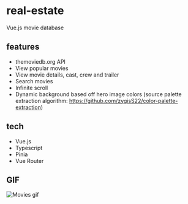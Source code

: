 # real-estate

Vue.js movie database 

## features

- themoviedb.org API 
- View popular movies
- View movie details, cast, crew and trailer
- Search movies
- Infinite scroll
- Dynamic background based off hero image colors
(source palette extraction algorithm: https://github.com/zygisS22/color-palette-extraction)

## tech

- Vue.js
- Typescript
- Pinia
- Vue Router

## GIF
![Movies gif](movies.gif)
